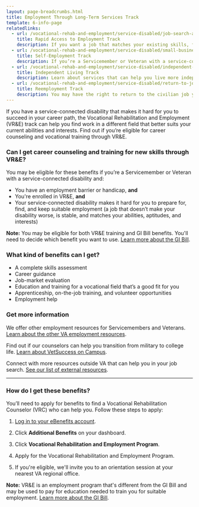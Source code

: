 ```yaml
---
layout: page-breadcrumbs.html
title: Employment Through Long-Term Services Track
template: 6-info-page
relatedlinks:
  - url: /vocational-rehab-and-employment/service-disabled/job-search-and-counseling/
    title: Rapid Access to Employment Track
    description: If you want a job that matches your existing skills, find out if you can get employment counseling and job-search support.
  - url: /vocational-rehab-and-employment/service-disabled/small-business-training/
    title: Self-Employment Track
    description: If you’re a Servicemember or Veteran with a service-connected disability, find out how we can help you start your own business.
  - url: /vocational-rehab-and-employment/service-disabled/independent-living/
    title: Independent Living Track
    description: Learn about services that can help you live more independently with your service-connected disability.
  - url: /vocational-rehab-and-employment/service-disabled/return-to-job/
    title: Reemployment Track
    description: You may have the right to return to the civilian job you held before activating. Find out how we can help with this process.
---
```


<div class="va-introtext">

If you have a service-connected disability that makes it hard for you to succeed in your career path, the Vocational Rehabilitation and Employment (VR&amp;E) track can help you find work in a different field that better suits your current abilities and interests. Find out if you’re eligible for career counseling and vocational training through VR&E. 

</div>

<div class="feature" markdown="1">

### Can I get career counseling and training for new skills through VR&amp;E?

You may be eligible for these benefits if you’re a Servicemember or Veteran with a service-connected disability and: 

- You have an employment barrier or handicap, **and**
- You're enrolled in VR&amp;E, **and**
- Your service-connected disability makes it hard for you to prepare for, find, and keep suitable employment (a job that doesn’t make your disability worse, is stable, and matches your abilities, aptitudes, and interests)

**Note:** You may be eligible for both VR&E training and GI Bill benefits. You'll need to decide which benefit you want to use. [Learn more about the GI Bill](/education/gi-bill/).

</div>

### What kind of benefits can I get?

- A complete skills assessment
- Career guidance
- Job-market evaluation
- Education and training for a vocational field that’s a good fit for you
- Apprenticeship, on-the-job training, and volunteer opportunities 
- Employment help


### Get more information

We offer other employment resources for Servicemembers and Veterans. [Learn about the other VA employment resources](/employment/job-seekers/employment-support/).

Find out if our counselors can help you transition from military to college life. [Learn about VetSuccess on Campus](/vocational-rehab-and-employment/vetsuccess/). 

Connect with more resources outside VA that can help you in your job search. [See our list of external resources](/vocational-rehab-and-employment/external-resources/).

<hr>

### How do I get these benefits?

You’ll need to apply for benefits to find a Vocational Rehabilitation Counselor (VRC) who can help you. Follow these steps to apply:

<ol class="process">

<li class="process-step list-one">

[Log in to your eBenefits account](https://www.ebenefits.va.gov/ebenefits/homepage).

</li>

<li class="process-step list-two">

Click **Additional Benefits** on your dashboard.

</li>

<li class="process-step list-three">

Click **Vocational Rehabilitation and Employment Program**.

</li>

<li class="process-step list-four">

Apply for the Vocational Rehabilitation and Employment Program. 

</li>

<li class="process-step list-five">

If you're eligible, we'll invite you to an orientation session at your nearest VA regional office.

</li>
</ol>

**Note:** VR&amp;E is an employment program that's different from the GI Bill and may be used to pay for education needed to train you for suitable employment. [Learn more about the GI Bill](/education/gi-bill/).

